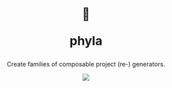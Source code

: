 <header>
  <div align="center">
    <h1>
      <p>🧬</p>
      <p>phyla</p>
    </h1>
    <p>Create families of composable project (re-) generators.</p>
    <a href="https://www.npmjs.com/package/@phyla/core">
      <img src="https://img.shields.io/npm/v/@phyla/core?style=flat-square">
    </a>
  </div>
  <br/>
</header>

